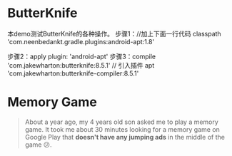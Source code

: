 # ButterKnife
本demo测试ButterKnife的各种操作。
 步骤1：//加上下面一行代码
        classpath 'com.neenbedankt.gradle.plugins:android-apt:1.8'

步骤2：apply plugin: 'android-apt'
步骤3：compile 'com.jakewharton:butterknife:8.5.1'
    // 引入插件
    apt 'com.jakewharton:butterknife-compiler:8.5.1'
# Memory Game

> About a year ago, my 4 years old son asked me to play a memory game. It took me about 30 minutes looking for a memory game on Google Play that **doesn't have any jumping ads** in the middle of the game :confused:. 

